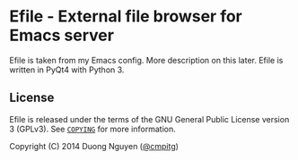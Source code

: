 # Efile - External file browser for Emacs server #

Efile is taken from my Emacs config.  More description on this later.  Efile
is written in PyQt4 with Python 3.

## License ##

Efile is released under the terms of the GNU General Public License version 3
(GPLv3).  See [`COPYING`](./COPYING) for more information.

Copyright (C) 2014  Duong Nguyen ([@cmpitg](https://github.com/cmpitg/))
